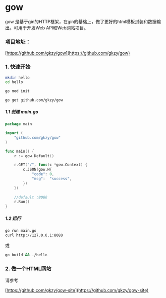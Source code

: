 # gow

gow 是基于gin的HTTP框架，在gin的基础上，做了更好的html模板封装和数据输出。可用于开发Web API和Web网站项目。


### 项目地址：

[https://github.com/gkzy/gow](https://github.com/gkzy/gow)



### 1. 快速开始

```sh
mkdir hello
cd hello
```

```sh
go mod init
```

```
go get github.com/gkzy/gow
```

##### 1.1 创建 main.go
```go
package main

import (
    "github.com/gkzy/gow"
)

func main() {
    r := gow.Default()

    r.GET("/", func(c *gow.Context) {
        c.JSON(gow.H{
            "code": 0,
            "msg":  "success",
        })
    })
    
    //default :8080
    r.Run()
}
```

##### 1.2 运行

```sh
go run main.go
curl http://127.0.0.1:8080
```
或

```sh
go build && ./hello
```

### 2. 做一个HTML网站

请参考 

[https://github.com/gkzy/gow-site](https://github.com/gkzy/gow-site)

